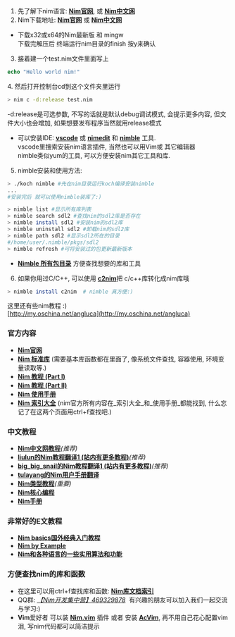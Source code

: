 1.  先了解下nim语言: **[Nim官网](https://nim-lang.org/)**, 或 **[Nim中文网](https://nim-cn.com/)**
1.  Nim下载地址: **[Nim官网](https://nim-lang.org/install.html)** 或 **[Nim中文网](https://nim-cn.com/install.html)**
-   下载x32或x64的Nim最新版 和 mingw  
下载完解压后 终端运行nim目录的finish 按y来确认

3. 接着建一个test.nim文件里面写上

```nim
echo "Hello world nim!"
```

4\. 然后打开控制台cd到这个文件夹里运行

```bash
> nim c -d:release test.nim
```

-d:release是可选参数, 不写的话就是默认debug调试模式, 会提示更多内容, 但文件大小也会增加, 如果想要发布程序当然就用release模式

-   可以安装IDE: **[vscode](https://code.visualstudio.com/Download)** 或 [**nimedit**](https://nim-lang.org/nimedit/)
和 **[nimble](https://github.com/nim-lang/nimble)**
工具.  
vscode里搜索安装nim语言插件, 当然也可以用Vim或 其它编辑器  
nimble类似yum的工具, 可以方便安装nim其它工具和库.

5. nimble安装和使用方法:

```bash
> ./koch nimble #先在nim目录运行koch编译安装nimble
...
#安装完后 就可以使用nimble装库了:)

> nimble list #显示所有库列表
> nimble search sdl2 #查找nim的sdl2库是否存在
> nimble install sdl2 #安装nim的sdl2库
> nimble uninstall sdl2 #卸载nim的sdl2库
> nimble path sdl2 #显示sdl2所在的目录
#/home/user/.nimble/pkgs/sdl2
> nimble refresh #可将安装过的包更新最新版本
```

-   **[Nimble 所有包目录](https://nimble.directory/)** 方便查找想要的库和工具

6. 如果你用过C/C++, 可以使用 [**c2nim**](https://github.com/nim-lang/c2nim)把 c/c++库转化成nim库哦

```bash
> nimble install c2nim  # nimble 真方便:)
```

这里还有些nim教程 :)  
[http://my.oschina.net/angluca](http://my.oschina.net/angluca)

### 官方内容
-   [**Nim官网**](http://nim-lang.org)
-   [**Nim 标准库**](http://nim-lang.org/docs/lib.html) (需要基本库函数都在里面了, 像系统文件查找, 容器使用, 环境变量读取等.)
-   [**Nim 教程 (Part I)**](http://nim-lang.org/docs/tut1.html)
-   [**Nim 教程 (Part II)**](http://nim-lang.org/docs/tut2.html)
-   [**Nim 使用手册**](http://nim-lang.org/docs/manual.html)
-   [**Nim 索引大全**](http://nim-lang.org/docs/theindex.html) (nim官方所有内容在_索引大全_和_使用手册_都能找到, 什么忘记了在这两个页面用ctrl+f查找吧.)

### 中文教程

-   [**Nim中文网教程**](https://nim-cn.com/learn.html)_(推荐)_
-   [**liulun的Nim教程翻译1 (站内有更多教程)**](http://www.cnblogs.com/liulun/p/4505563.html)_(推荐)_
-   [**big\_big\_snail的Nim教程翻译1 (站内有更多教程)**](http://blog.csdn.net/dajiadexiaocao/article/details/46340087)_(推荐)_
-   [**tulayang的Nim用户手册翻译**](https://github.com/tulayang/Nim-lang-Manual-CHN)
-   [**Nim类型教程**](https://github.com/tulayang/Nim-lang-Manual-CHN/wiki/Types)_(重要)_
-   [**Nim核心编程**](https://github.com/ScxMes/Core-Nim-programming/blob/master/%E7%9B%AE%E5%BD%95.md)
-   [**Nim手册**](http://101.200.163.149/docs/Nim%20Manual)

### 非常好的E文教程
-  [**Nim basics国外经典入门教程**](https://narimiran.github.io/nim-basics/ "Nim basics 国外经典入门教程")
-   [**Nim by Example**](http://nim-by-example.github.io/)
-   [**Nim和各种语言的一些实用算法和功能**](https://rosettacode.org/wiki/Category:Nim)

### 方便查找nim的库和函数

-   在这里可以用ctrl+f查找库和函数: [**Nim库文档索引**](https://nim-lang.org/docs/theindex.html)
-   QQ群: _[【Nim开发集中营】469329878](https://jq.qq.com/?_wv=1027&k=5Sp38E0)_  有兴趣的朋友可以加入我们一起交流与学习:)
-   **Vim**爱好者 可以装 **[Nim.vim](https://github.com/zah/nim.vim)** 插件 或者 安装 [**AcVim**](https://my.oschina.net/angluca/blog/3169098), 再不用自己花心配置vim泪, 写nim代码都可以简洁提示
